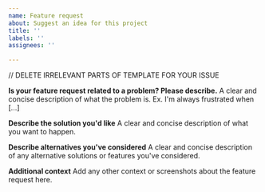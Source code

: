 ```yaml
---
name: Feature request
about: Suggest an idea for this project
title: ''
labels: ''
assignees: ''

---
```

// DELETE IRRELEVANT PARTS OF TEMPLATE FOR YOUR ISSUE

**Is your feature request related to a problem? Please describe.**
A clear and concise description of what the problem is. Ex. I'm always frustrated when [...]

**Describe the solution you'd like**
A clear and concise description of what you want to happen.

**Describe alternatives you've considered**
A clear and concise description of any alternative solutions or features you've considered.

**Additional context**
Add any other context or screenshots about the feature request here.
